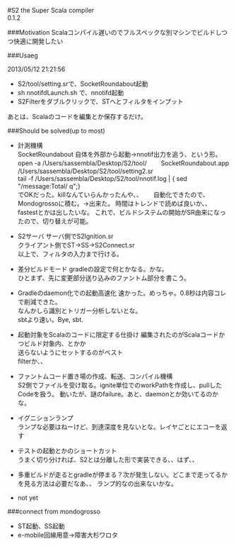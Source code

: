 #S2
the Super Scala compiler  
0.1.2

###Motivation
Scalaコンパイル遅いのでフルスペックな別マシンでビルドしつつ快適に開発したい

###Usaeg

2013/05/12 21:21:56

* S2/tool/setting.srで、SocketRoundabout起動
* sh nnotifdLaunch.sh で、nnotifd起動
* S2Filterをダブルクリックで、STへとフィルタをインプット

あとは、Scalaのコードを編集とか保存するだけ。

###Should be solved(up to most)
* 計測機構  
	SocketRoundabout 自体を外部から起動→nnotif出力を追う、という形。
	open -a /Users/sassembla/Desktop/S2/tool/　　	SocketRoundabout.app /Users/sassembla/Desktop/S2/tool/setting2.sr  
	tail -f /Users/sassembla/Desktop/S2/tool/nnotif.log | { sed "/message:Total/ q";}  
	でOKだった。killなんていらんかったんや、、　　
	自動化できたので、Mondogrossoに積む。→出来た。
	時間はトレンドで読めば良いか、、fastestとかは出したいな。
	これで、ビルドシステムの開始がSR由来になったので、切り替えが可能。
	
* S2サーバ
	サーバ側でS2Ignition.sr  
	クライアント側でST->SS->S2Connect.sr  
	以上で、フィルタの入力まで行ける。
	
* 差分ビルドモード
	gradleの設定で何とかなる。かな。  
	ひとまず、先に変更部分送り込みのファントム部分を書こう。
	
* Gradleのdaemon化での起動高速化
	速かった。めっちゃ。0.8秒は内容コレで削減できた。  
	なんかしら識別とトリガー分析しないとな。  
	sbtより速い。Bye, sbt.
	
* 起動対象をScalaのコードに限定する仕掛け
	編集されたのがScalaコードかつビルド対象内、とかか  
	送らないようにセットするのがベスト  
	filterか、、
	
* ファントムコード置き場の作成、転送、コンパイル機構  
	S2側でファイルを受け取る。ignite単位でのworkPathを作成し、pullしたCodeを扱う。  	動いたが、謎のfailure。あと、daemonとか効いてるのかな。
	
* イグニションランプ  
	ランプな必要はねーけど、到達深度を見ないとな。レイヤごとにエコーを返す  
* テストの起動とかのショートカット  
	うまく切り分ければ、S2とは分離した形で実装できる、、はず、、  
* 多重ビルドが走るとgradleが停まる？次が発生しない。どこまで走ってるかを見る方法は必要だなあ、、  ランプ的なの出来ないかな。

* not yet


###connect from mondogrosso
* ST起動、SS起動
* e-mobile回線用意→障害大杉ワロタ